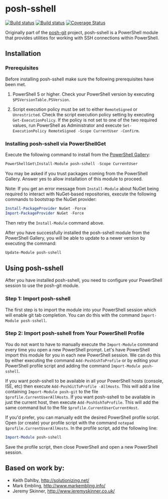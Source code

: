 # posh-sshell

<!--[![posh-git on PowerShell Gallery](https://img.shields.io/powershellgallery/dt/posh-sshell.svg)](https://www.powershellgallery.org/packages/posh-sshell/)-->

[![Build status](https://ci.appveyor.com/api/projects/status/e7t4cexf6xx33qv3?svg=true)](https://ci.appveyor.com/project/JeremySkinner/posh-sshell) [![Build status](https://ci.appveyor.com/api/projects/status/k6mbcfgckr3og2a7?svg=true&passingText=Linux%20-%20passing&failingText=Linux%20-%20failed&pendingText=Linux%20-%20pending)](https://ci.appveyor.com/project/JeremySkinner/posh-sshell-agkhg) [![Coverage Status](https://coveralls.io/repos/github/dahlbyk/posh-sshell/badge.svg?branch=master)](https://coveralls.io/github/dahlbyk/posh-sshell?branch=master)


Originally part of the [posh-git](https://github.com/dahlbyk/posh-git) project, posh-sshell is a PowerShell module that provides utilities for working with SSH connections within PowerShell.

## Installation
### Prerequisites
Before installing posh-sshell make sure the following prerequisites have been met.

1. PowerShell 5 or higher. Check your PowerShell version by executing `$PSVersionTable.PSVersion`.

2. Script execution policy must be set to either `RemoteSigned` or `Unrestricted`.
   Check the script execution policy setting by executing `Get-ExecutionPolicy`.
   If the policy is not set to one of the two required values, run PowerShell as Administrator and execute `Set-ExecutionPolicy RemoteSigned -Scope CurrentUser -Confirm`.

### Installing posh-sshell via PowerShellGet
Execute the following command to install from the [PowerShell Gallery](https://www.powershellgallery.com/):

```powershell
PowerShellGet\Install-Module posh-sshell -Scope CurrentUser
```
You may be asked if you trust packages coming from the PowerShell Gallery. Answer yes to allow installation of this module to proceed.

Note: If you get an error message from `Install-Module` about NuGet being required to interact with NuGet-based repositories, execute the following commands to bootstrap the NuGet provider:
```powershell
Install-PackageProvider NuGet -Force
Import-PackageProvider NuGet -Force
```
Then retry the `Install-Module` command above.

After you have successfully installed the posh-sshell module from the PowerShell Gallery, you will be able to update to a newer version by executing the command:
```powershell
Update-Module posh-sshell
```

## Using posh-sshell
After you have installed posh-sshell, you need to configure your PowerShell session to use the posh-git module.

### Step 1: Import posh-sshell
The first step is to import the module into your PowerShell session which will enable git tab completion.
You can do this with the command `Import-Module posh-sshell`.

### Step 2: Import posh-sshell from Your PowerShell Profile
You do not want to have to manually execute the `Import-Module` command every time you open a new PowerShell prompt.
Let's have PowerShell import this module for you in each new PowerShell session.
We can do this by either executing the command `Add-PoshSshToProfile` or by editing your PowerShell profile script and adding the command `Import-Module posh-sshell`.

If you want posh-sshell to be available in all your PowerShell hosts (console, ISE, etc) then execute `Add-PoshGitToProfile -AllHosts`.
This will add a line containing `Import-Module posh-git` to the file `$profile.CurrentUserAllHosts`.
If you want posh-sshell to be available in just the current host, then execute `Add-PoshSshToProfile`.
This will add the same command but to the file `$profile.CurrentUserCurrentHost`.

If you'd prefer, you can manually edit the desired PowerShell profile script.
Open (or create) your profile script with the command `notepad $profile.CurrentUserAllHosts`.
In the profile script, add the following line:
```powershell
Import-Module posh-sshell
```
Save the profile script, then close PowerShell and open a new PowerShell session.

## Based on work by:

 - Keith Dahlby, http://solutionizing.net/
 - Mark Embling, http://www.markembling.info/
 - Jeremy Skinner, http://www.jeremyskinner.co.uk/
